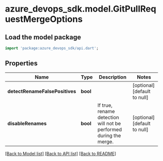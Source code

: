# azure_devops_sdk.model.GitPullRequestMergeOptions

## Load the model package
```dart
import 'package:azure_devops_sdk/api.dart';
```

## Properties
Name | Type | Description | Notes
------------ | ------------- | ------------- | -------------
**detectRenameFalsePositives** | **bool** |  | [optional] [default to null]
**disableRenames** | **bool** | If true, rename detection will not be performed during the merge. | [optional] [default to null]

[[Back to Model list]](../README.md#documentation-for-models) [[Back to API list]](../README.md#documentation-for-api-endpoints) [[Back to README]](../README.md)


